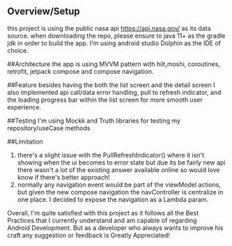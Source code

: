 ## Overview/Setup
this project is using the public nasa api https://api.nasa.gov/ as its data source.
when downloading the repo, please ensure to java 11+ as the gradle jdk in order to build the app.
I'm using android studio Dolphin as the IDE of choice.



##Architecture
the app is using  MVVM pattern with hilt,moshi, coroutines, retrofit, jetpack compose and compose navigation.

##Feature
besides having the both the list screen and the detail screen I also implemented
api call/data error handling, pull to refresh indicator, and the loading progress bar within the list screen for 
more smooth user experience.

##Testing
I'm using Mockk and Truth libraries for testing my repository/useCase methods

##Limitation
1. there's a slight issue with the PullRefreshIndicator() where it isn't showing when the ui becomes to error state
but due its be fairly new api there wasn't a lot of the existing answer available online so would love know if there's better approach!
2. normally any navigation event would be part of the viewModel actions, but given the new compose navigation the navController
is centralize in one place. I decided to expose the navigation as a Lambda param.

Overall, I'm quite satisfied with this project as it follows all the Best Practices that I currently understand and am capable of regarding  
Android Development. But as a developer who always wants to improve his craft any suggestion or feedback is Greatly Appreciated!
